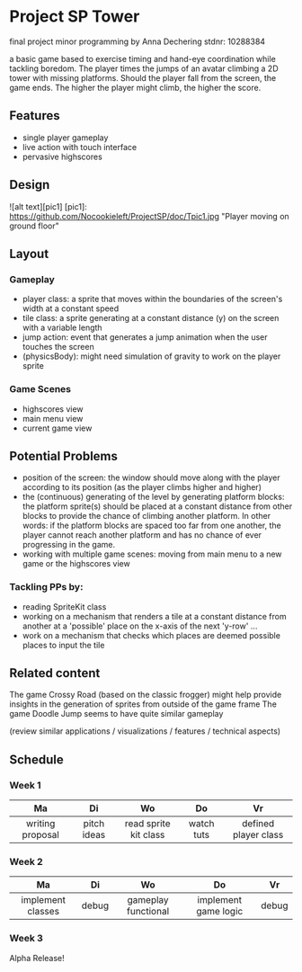 # Project SP Tower
final project minor programming by Anna Dechering stdnr: 10288384

a basic game based to exercise timing and hand-eye coordination while tackling boredom. 
The player times the jumps of an avatar climbing a 2D tower with missing platforms. Should the player fall from the screen, the game ends. The higher the player might climb, the higher the score. 



Features 
---------
- single player gameplay
- live action with touch interface 
- pervasive highscores

Design
------

![alt text][pic1]
[pic1]: https://github.com/Nocookieleft/ProjectSP/doc/Tpic1.jpg "Player moving on ground floor"



Layout
-------
### Gameplay
- player class: 
 	a sprite that moves within the boundaries of the screen's width
 	at a constant speed 
- tile class: 
	a sprite generating at a constant distance (y) on the screen
	with a variable length 
- jump action:
	event that generates a jump animation when the user touches the screen
- (physicsBody):
	might need simulation of gravity to work on the player sprite

### Game Scenes
- highscores view
- main menu view
- current game view





Potential Problems
--------------------

- position of the screen: 
	the window should move along with the player according to its position (as the player climbs higher and higher)
- the (continuous) generating of the level by generating platform blocks:
	the platform sprite(s) should be placed at a constant distance from other blocks to provide the chance of climbing another platform.
	In other words: if the platform blocks are spaced too far from one another, the player cannot reach another platform and has no chance of ever progressing in the game.
- working with multiple game scenes: 
	moving from main menu to a new game or the highscores view


### Tackling PPs by:
- reading SpriteKit class
- working on a mechanism that renders a tile at a constant distance from another at a 'possible' place on the x-axis of the next 'y-row' ... 
- work on a mechanism that checks which places are deemed possible places to input the tile 



Related content
---------------
The game Crossy Road (based on the classic frogger) might help provide insights in the generation of sprites from outside of the game frame
The game Doodle Jump seems to have quite similar gameplay


(review similar applications / visualizations / features / technical aspects)



Schedule
---------

### Week 1

| Ma             | Di        | Wo            |  Do      | Vr    | 
|:--------------:|:---------:|:-------------:|:--------:|:-----:|
|writing proposal|pitch ideas| read sprite kit class| watch tuts | defined player class|


### Week 2

| Ma           | Di         | Wo            |  Do      | Vr    | 
|:------------:|:----------:|:-------------:|:--------:|:-----:|
|implement classes| debug |gameplay functional|implement game logic| debug|

### Week 3

Alpha Release!












